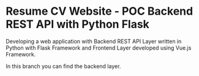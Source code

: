 # Resume CV Website - POC Backend REST API with Python Flask

Developing a web application with Backend REST API Layer written in Python with Flask Framework and Frontend Layer developed using Vue.js Framework.

In this branch you can find the backend layer.
